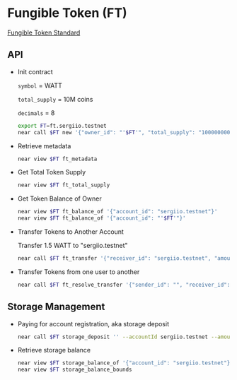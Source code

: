 # Fungible Token (FT)

[Fungible Token Standard](https://nomicon.io/Standards/Tokens/FungibleToken/)

## API

- Init contract

  `symbol` = WATT

  `total_supply` = 10M coins

  `decimals` = 8

  ```sh
  export FT=ft.sergiio.testnet
  near call $FT new '{"owner_id": "'$FT'", "total_supply": "1000000000000000", "metadata": { "spec": "ft-1.0.0", "name": "Energy Game Token", "symbol": "WATT", "decimals": 8 }}' --accountId $FT
  ```

- Retrieve metadata

  ```sh
  near view $FT ft_metadata
  ```

- Get Total Token Supply

  ```sh
  near view $FT ft_total_supply
  ```

- Get Token Balance of Owner

  ```sh
  near view $FT ft_balance_of '{"account_id": "sergiio.testnet"}'
  near view $FT ft_balance_of '{"account_id": "'$FT'"}'
  ```

- Transfer Tokens to Another Account

  Transfer 1.5 WATT to "sergiio.testnet"

  ```sh
  near call $FT ft_transfer '{"receiver_id": "sergiio.testnet", "amount": "150000000"}' --accountId $FT --amount 0.000000000000000000000001
  ```

- Transfer Tokens from one user to another

  ```sh
  near call $FT ft_resolve_transfer '{"sender_id": "", "receiver_id": "", "amount": ""}'
  ```

## Storage Management

- Paying for account registration, aka storage deposit

  ```sh
  near call $FT storage_deposit '' --accountId sergiio.testnet --amount 0.6888
  ```

- Retrieve storage balance

  ```sh
  near view $FT storage_balance_of '{"account_id": "sergiio.testnet"}'
  near view $FT storage_balance_bounds
  ```

